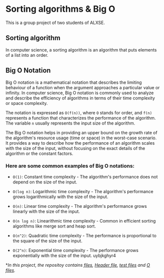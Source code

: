 # Sorting algorithms & Big O
This is a group project of two students of ALXSE.


## Sorting algorithm
In computer science, a sorting algorithm is an algorithm that puts elements of a list into an order.


## Big O Notation
Big O notation is a mathematical notation that describes the limiting behaviour of a function when the argument approaches a particular value or infinity. In computer science, Big O notation is commonly used to analyze and describe the efficiency of algorithms in terms of their time complexity or space complexity.

The notation is expressed as `O(f(n))`, where `O` stands for order, and `f(n)` represents a function that characterizes the performance of the algorithm. The variable `n` usually represents the input size of the algorithm.

The Big O notation helps in providing an upper bound on the growth rate of the algorithm's resource usage (time or space) in the worst-case scenario. It provides a way to describe how the performance of an algorithm scales with the size of the input, without focusing on the exact details of the algorithm or the constant factors.

### Here are some common examples of Big O notations:

+ `O(1)`: Constant time complexity - The algorithm's performance does not depend on the size of the input.

- `O(log n)`: Logarithmic time complexity - The algorithm's performance grows logarithmically with the size of the input.

* `O(n)`: Linear time complexity - The algorithm's performance grows linearly with the size of the input.

+ `O(n log n)`: Linearithmic time complexity - Common in efficient sorting algorithms like merge sort and heap sort.

- `O(n^2)`: Quadratic time complexity - The performance is proportional to the square of the size of the input.

+ `O(2^n)`: Exponential time complexity - The performance grows exponentially with the size of the input.
uybjkghyr4

**In this project, the repositoy contains [files](), [Header file](), [test files]() and [O files]().*







